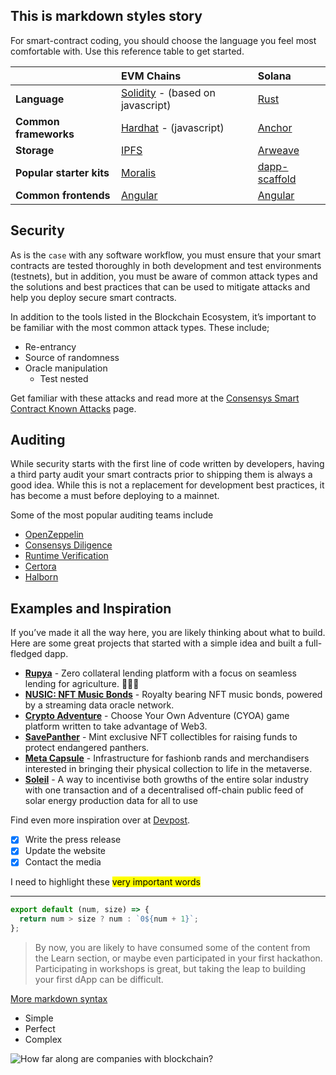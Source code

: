 ## This is markdown styles story

For smart-contract coding, you should choose the language you feel most comfortable with. Use this reference table to
get started.

|                          | EVM Chains                                                                    | Solana                                                        |
| :----------------------- | :---------------------------------------------------------------------------- | :------------------------------------------------------------ |
| **Language**             | [Solidity](https://docs.soliditylang.org/en/v0.8.13/) - (based on javascript) | [Rust](https://www.rust-lang.org/)                            |
| **Common frameworks**    | [Hardhat](https://hardhat.org/) - (javascript)                                | [Anchor](https://book.anchor-lang.com/)                       |
| **Storage**              | [IPFS](https://ipfs.io/)                                                      | [Arweave](https://www.arweave.org/)                           |
| **Popular starter kits** | [Moralis](https://moralis.io/)                                                | [dapp-scaffold](https://github.com/solana-labs/dapp-scaffold) |
| **Common frontends**     | [Angular](https://angular.io/)                                                | [Angular](https://angular.io/)                                |

## Security

As is the `case` with any software workflow, you must ensure that your smart contracts are tested thoroughly in both
development and test environments (testnets), but in addition, you must be aware of common attack types and the
solutions and best practices that can be used to mitigate attacks and help you deploy secure smart contracts.

In addition to the tools listed in the Blockchain Ecosystem, it’s important to be familiar with the most common attack
types. These include;

- Re-entrancy
- Source of randomness
- Oracle manipulation
  - Test nested

Get familiar with these attacks and read more at the
[Consensys Smart Contract Known Attacks](https://consensys.github.io/smart-contract-best-practices/attacks/) page.

## Auditing

While security starts with the first line of code written by developers, having a third party audit your smart contracts
prior to shipping them is always a good idea. While this is not a replacement for development best practices, it has
become a must before deploying to a mainnet.

Some of the most popular auditing teams include

- [OpenZeppelin](https://openzeppelin.com/security-audits/)
- [Consensys Diligence](https://consensys.net/diligence/)
- [Runtime Verification](https://runtimeverification.com/smartcontract/)
- [Certora](https://www.certora.com/)
- [Halborn](https://halborn.com/)

## Examples and Inspiration

If you’ve made it all the way here, you are likely thinking about what to build. Here are some great projects that
started with a simple idea and built a full-fledged dapp.

- [**Rupya**](https://devfolio.co/submissions/rupya-776b) - Zero collateral lending platform with a focus on seamless
  lending for agriculture. 🧑🏽‍🌾
- [**NUSIC: NFT Music Bonds**](https://devpost.com/software/nusic-nft-music-oracle) - Royalty bearing NFT music bonds,
  powered by a streaming data oracle network.
- [**Crypto Adventure**](https://github.com/otaiga/CryptoAdventure) - Choose Your Own Adventure (CYOA) game platform
  written to take advantage of Web3.
- [**SavePanther**](https://showcase.ethglobal.com/roadtoweb3/savepanther) - Mint exclusive NFT collectibles for raising
  funds to protect endangered panthers.
- [**Meta Capsule**](https://showcase.ethglobal.com/buildquest/meta-capsule-x30ba) - Infrastructure for fashionb rands
  and merchandisers interested in bringing their physical collection to life in the metaverse.
- [**Soleil**](https://devpost.com/software/soleil) - A way to incentivise both growths of the entire solar industry
  with one transaction and of a decentralised off-chain public feed of solar energy production data for all to use

Find even more inspiration over at [Devpost](https://devpost.com/software/built-with/blockchain).

- [x] Write the press release
- [x] Update the website
- [x] Contact the media

I need to highlight these <mark>very important words</mark>

---

```javascript
export default (num, size) => {
  return num > size ? num : `0${num + 1}`;
};
```

> By now, you are likely to have consumed some of the content from the Learn section, or maybe even participated in your
> first hackathon. Participating in workshops is great, but taking the leap to building your first dApp can be
> difficult.

[More markdown syntax](https://www.markdownguide.org/extended-syntax/)

- Simple
- Perfect
- Complex

![How far along are companies with blockchain?](/posts/blockchain101/blockchain/image2.png)
